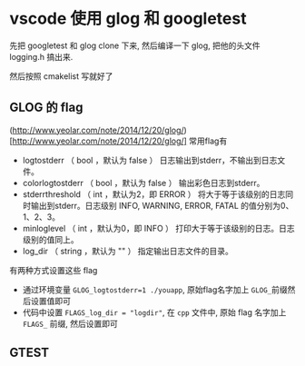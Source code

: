 # vscode 使用 glog 和 googletest

先把 googletest 和 glog clone 下来, 然后编译一下 glog, 把他的头文件 logging.h 搞出来.

然后按照 cmakelist 写就好了

## GLOG 的 flag
(http://www.yeolar.com/note/2014/12/20/glog/)[http://www.yeolar.com/note/2014/12/20/glog/]
常用flag有
* logtostderr （ bool ，默认为 false ） 日志输出到stderr，不输出到日志文件。
* colorlogtostderr （ bool ，默认为 false ） 输出彩色日志到stderr。
* stderrthreshold （ int ，默认为2，即 ERROR ） 将大于等于该级别的日志同时输出到stderr。日志级别 INFO, WARNING, ERROR, FATAL 的值分别为0、1、2、3。
* minloglevel （ int ，默认为0，即 INFO ） 打印大于等于该级别的日志。日志级别的值同上。
* log_dir （ string ，默认为 "" ） 指定输出日志文件的目录。

有两种方式设置这些 flag

* 通过环境变量 `GLOG_logtostderr=1 ./youapp`, 原始flag名字加上 `GLOG_`前缀然后设置值即可
* 代码中设置 `FLAGS_log_dir = "logdir"`, 在 `cpp` 文件中, 原始 flag 名字加上 `FLAGS_` 前缀, 然后设置即可


## GTEST
